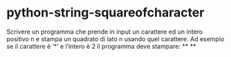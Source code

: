 # python-string-squareofcharacter
Scrivere un programma che prende in input un carattere ed un intero positivo n e stampa un quadrato di lato n usando quel carattere. Ad esempio se il carattere è ‘*’ e l’intero è 2 il programma deve stampare:
**
**
